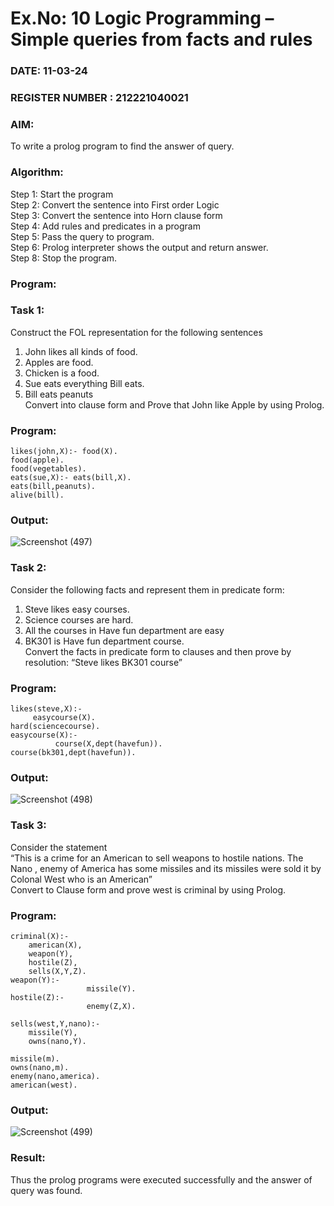 # Ex.No: 10  Logic Programming –  Simple queries from facts and rules
### DATE: 11-03-24                                                                           
### REGISTER NUMBER : 212221040021
### AIM: 
To write a prolog program to find the answer of query. 
###  Algorithm:
 Step 1: Start the program <br> 
 Step 2: Convert the sentence into First order Logic  <br> 
 Step 3:  Convert the sentence into Horn clause form  <br> 
 Step 4: Add rules and predicates in a program   <br> 
 Step 5:  Pass the query to program. <br> 
 Step 6: Prolog interpreter shows the output and return answer. <br> 
 Step 8:  Stop the program.
### Program:
### Task 1:
Construct the FOL representation for the following sentences <br> 
1.	John likes all kinds of food.  <br> 
2.	Apples are food.  <br> 
3.	Chicken is a food.  <br> 
4.	Sue eats everything Bill eats. <br> 
5.	 Bill eats peanuts  <br> 
   Convert into clause form and Prove that John like Apple by using Prolog. <br> 
### Program:
```
likes(john,X):- food(X).
food(apple).
food(vegetables).
eats(sue,X):- eats(bill,X).
eats(bill,peanuts).
alive(bill).
```

### Output:
![Screenshot (497)](https://github.com/DrUmaRaniV/AI_Lab_2023-24/assets/103128410/9d5c8220-2fbe-4aa6-bf25-2eb0daf592b7)

### Task 2:
Consider the following facts and represent them in predicate form: <br>              
1.	Steve likes easy courses. <br> 
2.	Science courses are hard. <br> 
3. All the courses in Have fun department are easy <br> 
4. BK301 is Have fun department course.<br> 
Convert the facts in predicate form to clauses and then prove by resolution: “Steve likes BK301 course”<br> 

### Program:
```
likes(steve,X):-
     easycourse(X).
hard(sciencecourse).
easycourse(X):-
          course(X,dept(havefun)).
course(bk301,dept(havefun)).
```

### Output:
![Screenshot (498)](https://github.com/DrUmaRaniV/AI_Lab_2023-24/assets/103128410/4088342c-708e-48d7-a673-7cd7f14b3782)

### Task 3:
Consider the statement <br> 
“This is a crime for an American to sell weapons to hostile nations. The Nano , enemy of America has some missiles and its missiles were sold it by Colonal West who is an American” <br> 
Convert to Clause form and prove west is criminal by using Prolog.<br> 
### Program:
```
criminal(X):-
	american(X),
	weapon(Y),
	hostile(Z),
	sells(X,Y,Z).
weapon(Y):-
                 missile(Y).
hostile(Z):-
                 enemy(Z,X).

sells(west,Y,nano):-
	missile(Y),
	owns(nano,Y).

missile(m).
owns(nano,m).
enemy(nano,america).
american(west).
```

### Output:
![Screenshot (499)](https://github.com/DrUmaRaniV/AI_Lab_2023-24/assets/103128410/e1c5acb4-591b-42c4-9169-48130cdbe7a3)

### Result:
Thus the prolog programs were executed successfully and the answer of query was found.
